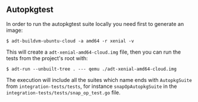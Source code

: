 ## Autopkgtest

In order to run the autopkgtest suite locally you need first to generate an image:

    $ adt-buildvm-ubuntu-cloud -a amd64 -r xenial -v

This will create a `adt-xenial-amd64-cloud.img` file, then you can run the tests from
the project's root with:

    $ adt-run --unbuilt-tree . --- qemu ./adt-xenial-amd64-cloud.img

The execution will include all the suites which name ends with `AutopkgSuite` from
`integration-tests/tests`, for instance `snapOpAutopkgSuite` in the
`integration-tests/tests/snap_op_test.go` file.
